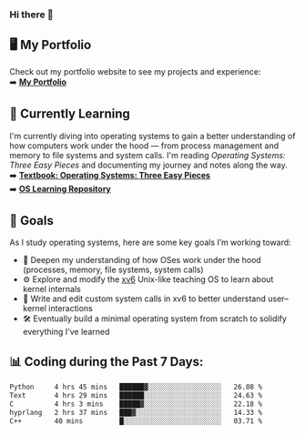 ### Hi there 🌱  

## 🖥️ My Portfolio  
Check out my portfolio website to see my projects and experience:  
➡️ [**My Portfolio**](https://dieg0raf.github.io/)  

## 📘 Currently Learning  
I'm currently diving into operating systems to gain a better understanding of how computers work under the hood — from process management and memory to file systems and system calls. I'm reading *Operating Systems: Three Easy Pieces* and documenting my journey and notes along the way.  
➡️ [**Textbook: Operating Systems: Three Easy Pieces**](https://pages.cs.wisc.edu/~remzi/OSTEP/)  
➡️ [**OS Learning Repository**](https://github.com/Dieg0raf/os)

## 🎯 Goals  
As I study operating systems, here are some key goals I’m working toward:

- 🧠 Deepen my understanding of how OSes work under the hood (processes, memory, file systems, system calls)
- ⚙️ Explore and modify the [xv6](https://github.com/mit-pdos/xv6-public) Unix-like teaching OS to learn about kernel internals
- 🔧 Write and edit custom system calls in xv6 to better understand user–kernel interactions
- 🛠️ Eventually build a minimal operating system from scratch to solidify everything I've learned


## 📊 Coding during the Past 7 Days: 
<!--START_SECTION:waka-->

```txt
Python     4 hrs 45 mins   ██████▓░░░░░░░░░░░░░░░░░░   26.08 %
Text       4 hrs 29 mins   ██████░░░░░░░░░░░░░░░░░░░   24.63 %
C          4 hrs 3 mins    █████▓░░░░░░░░░░░░░░░░░░░   22.18 %
hyprlang   2 hrs 37 mins   ███▓░░░░░░░░░░░░░░░░░░░░░   14.33 %
C++        40 mins         █░░░░░░░░░░░░░░░░░░░░░░░░   03.71 %
```

<!--END_SECTION:waka-->
<!--
**Dieg0raf/Dieg0raf** is a ✨ _special_ ✨ repository because its `README.md` (this file) appears on your GitHub profile.

Here are some ideas to get you started:

- 🔭 I’m currently working on ...
- 🌱 I’m currently learning ...
- 👯 I’m looking to collaborate on ...
- 🤔 I’m looking for help with ...
- 💬 Ask me about ...
- 📫 How to reach me: ...
- 😄 Pronouns: ...
- ⚡ Fun fact: ...
-->
